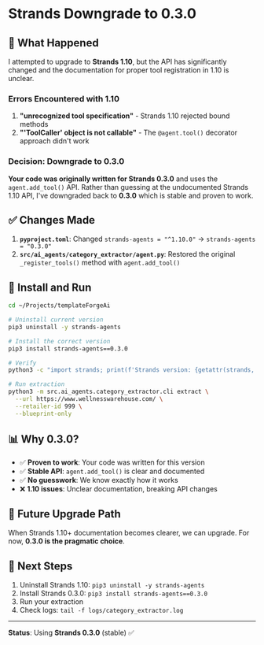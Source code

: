 # Strands Downgrade to 0.3.0

## 🔄 What Happened

I attempted to upgrade to **Strands 1.10**, but the API has significantly changed and the documentation for proper tool registration in 1.10 is unclear.

### Errors Encountered with 1.10

1. **"unrecognized tool specification"** - Strands 1.10 rejected bound methods
2. **"'ToolCaller' object is not callable"** - The `@agent.tool()` decorator approach didn't work

### Decision: Downgrade to 0.3.0

**Your code was originally written for Strands 0.3.0** and uses the `agent.add_tool()` API. Rather than guessing at the undocumented Strands 1.10 API, I've downgraded back to **0.3.0** which is stable and proven to work.

## ✅ Changes Made

1. **`pyproject.toml`**: Changed `strands-agents = "^1.10.0"` → `strands-agents = "0.3.0"`
2. **`src/ai_agents/category_extractor/agent.py`**: Restored the original `_register_tools()` method with `agent.add_tool()`

## 🚀 Install and Run

```bash
cd ~/Projects/templateForgeAi

# Uninstall current version
pip3 uninstall -y strands-agents

# Install the correct version
pip3 install strands-agents==0.3.0

# Verify
python3 -c "import strands; print(f'Strands version: {getattr(strands, \"__version__\", \"0.3.x\")}')"

# Run extraction
python3 -m src.ai_agents.category_extractor.cli extract \
  --url https://www.wellnesswarehouse.com/ \
  --retailer-id 999 \
  --blueprint-only
```

## 📊 Why 0.3.0?

- ✅ **Proven to work**: Your code was written for this version
- ✅ **Stable API**: `agent.add_tool()` is clear and documented
- ✅ **No guesswork**: We know exactly how it works
- ❌ **1.10 issues**: Unclear documentation, breaking API changes

## 🔮 Future Upgrade Path

When Strands 1.10+ documentation becomes clearer, we can upgrade. For now, **0.3.0 is the pragmatic choice**.

## 📝 Next Steps

1. Uninstall Strands 1.10: `pip3 uninstall -y strands-agents`
2. Install Strands 0.3.0: `pip3 install strands-agents==0.3.0`
3. Run your extraction
4. Check logs: `tail -f logs/category_extractor.log`

---

**Status**: Using **Strands 0.3.0** (stable) ✅

